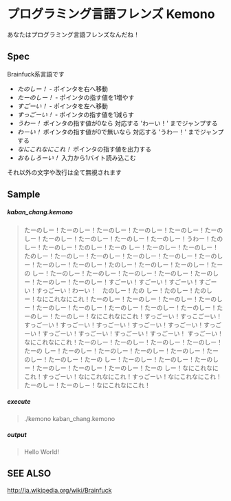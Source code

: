 プログラミング言語フレンズ Kemono
====

あなたはプログラミング言語フレンズなんだね！

Spec
----

Brainfuck系言語です

- *たのしー！* - ポインタを右へ移動
- *たーのしー！* - ポインタの指す値を1増やす
- *すごーい！* - ポインタを左へ移動
- *すっごーい！* - ポインタの指す値を1減らす
- *うわー！* ポインタの指す値が0なら 対応する 'わーい！' までジャンプする
- *わーい！* ポインタの指す値が0で無いなら 対応する 'うわー！' までジャンプする
- *なにこれなにこれ！* ポインタの指す値を出力する
- *おもしろーい！* 入力から1バイト読み込こむ


それ以外の文字や改行は全て無視されます

Sample
----

##### kaban_chang.kemono

>たーのしー！たーのしー！たーのしー！た一のしー！たーのしー！たーのしー！たーのしー！たーのしー！たーのしー！た一のしー！うわー！たのしー！たーのしー！たのしー！たーの
しー！たーのしー！たーのしー！たのしー！たーのしー！た一のしー！たーのしー！たーのしー！たーのしー！たーのしー！たーのしー！たのしー！たーのしー！たーのしー！たーの
しー！たーのしー！たーのしー！たーのしー！たーのしー！たーのしー！たーのしー！たーのしー！すごーい！すごーい！すごーい！すごーい！すっごーい！わーい！　たのしー！たの
しー！たのしー！たのしー！なにこれなにこれ！たーのしー！たーのしー！たーのしー！たーのしー！たーのしー！たーのしー！たーのしー！たーのしー！たーのしー！たーのしー！たーのしー！なにこれなにこれ！すっごーい！すっこごーい！すっご一い！すっごーい！すっごーい！すっごーい！すっごーい！すっごーい！すっごーい！すっごーい！すっごーい！すっごーい！
すっごーい！なにこれなにこれ！たーのしー！たーのしー！たーのしー！たーのしー！たーの
しー！たーのしー！たーのしー！たーのしー！たーのしー！たーのしー！たーのしー！たーの
しー！たーのしー！たーのしー！たーのしー！たーのしー！たーのしー！たーのしー！たーの
しー！なにこれなにこれ！すっごーい！なにこれなにこれ！すっごーい！なにこれなにこれ！
たーのしー！たーのし－！なにこれなにこれ！


##### execute
> ./kemono kaban_chang.kemono

##### output

> Hello World!


SEE ALSO
----
http://ja.wikipedia.org/wiki/Brainfuck
